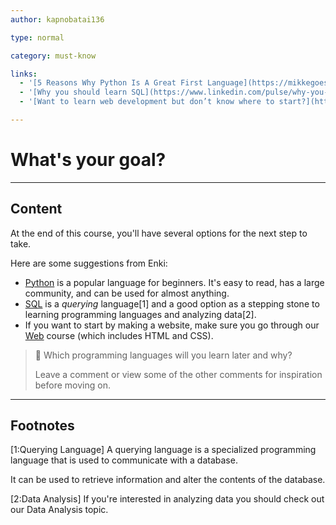```yaml
---
author: kapnobatai136

type: normal

category: must-know

links:
  - '[5 Reasons Why Python Is A Great First Language](https://mikkegoes.com/5-reasons-why-python-is-a-great-first-programming-language/){article}'
  - '[Why you should learn SQL](https://www.linkedin.com/pulse/why-you-should-learn-sql-brewster-knowlton/){article}'
  - '[Want to learn web development but don’t know where to start?](https://www.freecodecamp.org/news/want-to-learn-web-development-but-dont-know-where-to-start-478ed62e0e55/){article}'

---
```


# What's your goal?

---
## Content

At the end of this course, you'll have several options for the next step to take.

Here are some suggestions from Enki:
- [Python](https://app.enki.com/skill/python) is a popular language for beginners. It's easy to read, has a large community, and can be used for almost anything.
- [SQL](https://app.enki.com/skill/sql) is a *querying* language[1] and a good option as a stepping stone to learning programming languages and analyzing data[2].
- If you want to start by making a website, make sure you go through our [Web](https://app.enki.com/skill/web) course (which includes HTML and CSS).

> 💬 Which programming languages will you learn later and why?
> 
> Leave a comment or view some of the other comments for inspiration before moving on.

---
## Footnotes

[1:Querying Language]
A querying language is a specialized programming language that is used to communicate with a database. 

It can be used to retrieve information and alter the contents of the database. 

[2:Data Analysis]
If you're interested in analyzing data you should check out our Data Analysis topic.
